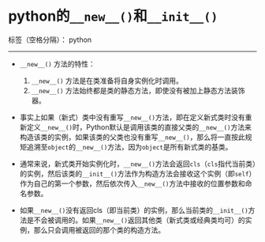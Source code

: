 ﻿# python的`__new__()`和`__init__()`

标签（空格分隔）： python

---

- `__new__()` 方法的特性：
    1. `__new__()` 方法是在类准备将自身实例化时调用。
    2. `__new__()` 方法始终都是类的静态方法，即使没有被加上静态方法装饰器。

- 事实上如果（新式）类中没有重写`__new__()`方法，即在定义新式类时没有重新定义`__new__()`时，Python默认是调用该类的直接父类的`__new__()`方法来构造该类的实例，如果该类的父类也没有重写`__new__()`，那么将一直按此规矩追溯至`object`的`__new__()`方法，因为`object`是所有新式类的基类。

- 通常来说，新式类开始实例化时，`__new__()`方法会返回`cls`（`cls`指代当前类）的实例，然后该类的`__init__()`方法作为构造方法会接收这个实例（即`self`）作为自己的第一个参数，然后依次传入`__new__()`方法中接收的位置参数和命名参数。
 

- 如果`__new__()`没有返回cls（即当前类）的实例，那么当前类的`__init__()`方法是不会被调用的。如果`__new__()`返回其他类（新式类或经典类均可）的实例，那么只会调用被返回的那个类的构造方法。




